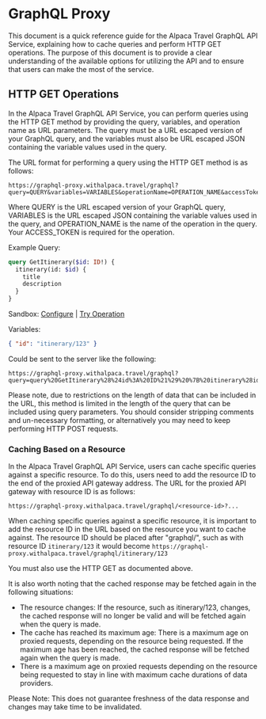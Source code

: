 [//]: # "Title: Proxy"
[//]: # "Weight: 5"

# GraphQL Proxy

This document is a quick reference guide for the Alpaca Travel GraphQL API
Service, explaining how to cache queries and perform HTTP GET operations. The
purpose of this document is to provide a clear understanding of the available
options for utilizing the API and to ensure that users can make the most of the
service.

## HTTP GET Operations

In the Alpaca Travel GraphQL API Service, you can perform queries using the HTTP
GET method by providing the query, variables, and operation name as URL
parameters. The query must be a URL escaped version of your GraphQL query, and
the variables must also be URL escaped JSON containing the variable values used
in the query.

The URL format for performing a query using the HTTP GET method is as follows:

    https://graphql-proxy.withalpaca.travel/graphql?query=QUERY&variables=VARIABLES&operationName=OPERATION_NAME&accessToken=ACCESS_TOKEN

Where QUERY is the URL escaped version of your GraphQL query, VARIABLES is the
URL escaped JSON containing the variable values used in the query, and
OPERATION_NAME is the name of the operation in the query. Your ACCESS_TOKEN is
required for the operation.

Example Query:

```graphql
query GetItinerary($id: ID!) {
  itinerary(id: $id) {
    title
    description
  }
}
```

Sandbox: [Configure](/topics/graphql/Apollo%20Sandbox/) |
[Try Operation](https://studio.apollographql.com/sandbox/explorer?explorerURLState=N4IgJg9gxgrgtgUwHYBcQC4QEcYIE4CeABAOIIoCSKAlkvgIaEAUAJNWOkRQCICEAlEWAAdJESLUadPIwJN2nNmEEix4ojRQAbBKPVEwCAM5Q81AA40ISPUQC+ouyDtA)

Variables:

```json
{ "id": "itinerary/123" }
```

Could be sent to the server like the following:

    https://graphql-proxy.withalpaca.travel/graphql?query=query%20GetItinerary%28%24id%3A%20ID%21%29%20%7B%20itinerary%28id%3A%20%24id%29%20%7B%20title%20description%20%7D%20%7D&variables=%7B%20%22id%22%3A%20%22itinerary%2F123%22%20%7D&operationName=GetItinerary&accessToken=pk.123

Please note, due to restrictions on the length of data that can be included in
the URL, this method is limited in the length of the query that can be included
using query parameters. You should consider stripping comments and un-necessary
formatting, or alternatively you may need to keep performing HTTP POST requests.

### Caching Based on a Resource

In the Alpaca Travel GraphQL API Service, users can cache specific queries
against a specific resource. To do this, users need to add the resource ID to
the end of the proxied API gateway address. The URL for the proxied API gateway
with resource ID is as follows:

    https://graphql-proxy.withalpaca.travel/graphql/<resource-id>?...

When caching specific queries against a specific resource, it is important to
add the resource ID in the URL based on the resource you want to cache against.
The resource ID should be placed after "graphql/", such as with resource ID
`itinerary/123` it would become
`https://graphql-proxy.withalpaca.travel/graphql/itinerary/123`

You must also use the HTTP GET as documented above.

It is also worth noting that the cached response may be fetched again in the
following situations:

- The resource changes: If the resource, such as itinerary/123, changes, the
  cached response will no longer be valid and will be fetched again when the
  query is made.
- The cache has reached its maximum age: There is a maximum age on proxied
  requests, depending on the resource being requested. If the maximum age has
  been reached, the cached response will be fetched again when the query is
  made.
- There is a maximum age on proxied requests depending on the resource being
  requested to stay in line with maximum cache durations of data providers.

Please Note: This does not guarantee freshness of the data response and changes
may take time to be invalidated.
